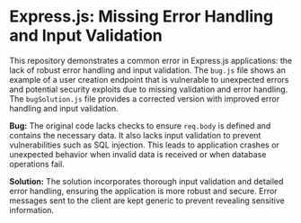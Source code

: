 # Express.js: Missing Error Handling and Input Validation

This repository demonstrates a common error in Express.js applications: the lack of robust error handling and input validation.  The `bug.js` file shows an example of a user creation endpoint that is vulnerable to unexpected errors and potential security exploits due to missing validation and error handling.  The `bugSolution.js` file provides a corrected version with improved error handling and input validation.

**Bug:**
The original code lacks checks to ensure `req.body` is defined and contains the necessary data. It also lacks input validation to prevent vulnerabilities such as SQL injection.  This leads to application crashes or unexpected behavior when invalid data is received or when database operations fail.

**Solution:**
The solution incorporates thorough input validation and detailed error handling, ensuring the application is more robust and secure.  Error messages sent to the client are kept generic to prevent revealing sensitive information.